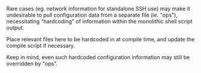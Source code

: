 Rare cases (eg. network information for standalone SSH use) may make it undesirable to pull configuration data from a separate file (ie. "ops"), necessitating "hardcoding" of information within the monolithic shell script output.

Place relevant files here to be hardcoded in at compile time, and update the compile script if necessary.

Keep in mind, even such hardcoded configuration information may still be overridden by "ops".
